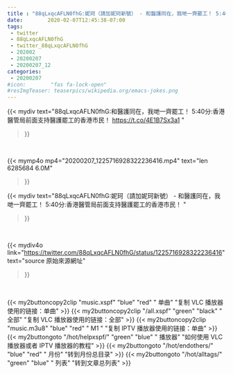 ```yaml
---
title : "88qLxqcAFLN0fhG:妮珂（請加妮珂新號） - 和醫護同在，我哋一齊罷工！ 5:40分:香港醫管局前面支持醫護罷工的香港市民！ "
date:        2020-02-07T12:45:38-07:00
tags:
 - twitter
 - 88qLxqcAFLN0fhG
 - twitter_88qLxqcAFLN0fhG
 - 202002
 - 20200207
 - 20200207_12
categories:
 - 20200207
#icon:        "fas fa-lock-open"
#resImgTeaser: teaserpics/wikipedia.org/emacs-jokes.png
---
```


{{< mydiv text="88qLxqcAFLN0fhG:和醫護同在，我哋一齊罷工！ 5:40分:香港醫管局前面支持醫護罷工的香港市民！ https://t.co/4E1B7Sx3a1 "
>}}
<br>


{{< mymp4o mp4="20200207_1225716928322236416.mp4"
text="len 6285684    6.0M"
>}}


{{< mydiv text="88qLxqcAFLN0fhG:妮珂（請加妮珂新號） - 和醫護同在，我哋一齊罷工！ 5:40分:香港醫管局前面支持醫護罷工的香港市民！ "
>}}
<br>

{{< mydiv4o link="https://twitter.com/88qLxqcAFLN0fhG/status/1225716928322236416"
text="source 原始來源網址"
>}}


<br>





{{< my2buttoncopy2clip "music.xspf"        "blue"   "red"    " 单曲"  "复制 VLC 播放器使用的链接：单曲" >}} {{< my2buttoncopy2clip "/all.xspf"         "green"  "black"  " 全部"  "复制 VLC 播放器使用的链接：全部" >}} {{< my2buttoncopy2clip "music.m3u8"        "blue"   "red"    " M1 "    "复制 IPTV 播放器使用的链接：单曲" >}} {{< my2buttongoto      "/hot/helpxspf/"    "green"  "blue"   " 播放器" "如何使用 VLC 播放器或者 IPTV 播放器的教程" >}} {{< my2buttongoto      "/hot/endothers/"   "blue"   "red"    " 月份"   "转到月份总目录" >}} {{< my2buttongoto      "/hot/alltags/"     "green"  "blue"   " 列表"   "转到文章总列表" >}} 
